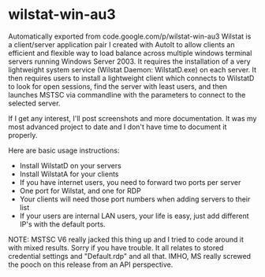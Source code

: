 # wilstat-win-au3
Automatically exported from code.google.com/p/wilstat-win-au3
Wilstat is a client/server application pair I created with AutoIt to allow clients an efficient and flexible way to load balance across multiple windows terminal servers running Windows Server 2003. It requires the installation of a very lightweight system service (Wilstat Daemon: WilstatD.exe) on each server. It then requires users to install a lightweight client which connects to WilstatD to look for open sessions, find the server with least users, and then launches MSTSC via commandline with the parameters to connect to the selected server.

If I get any interest, I'll post screenshots and more documentation. It was my most advanced project to date and I don't have time to document it properly.

Here are basic usage instructions:

* Install WilstatD on your servers
* Install WilstatA for your clients
* If you have internet users, you need to forward two ports per server
* One port for Wilstat, and one for RDP
* Your clients will need those port numbers when adding servers to their list
* If your users are internal LAN users, your life is easy, just add different IP's with the default ports.


NOTE: MSTSC V6 really jacked this thing up and I tried to code around it with mixed results. Sorry if you have trouble. It all relates to stored credential settings and "Default.rdp" and all that. IMHO, MS really screwed the pooch on this release from an API perspective.
